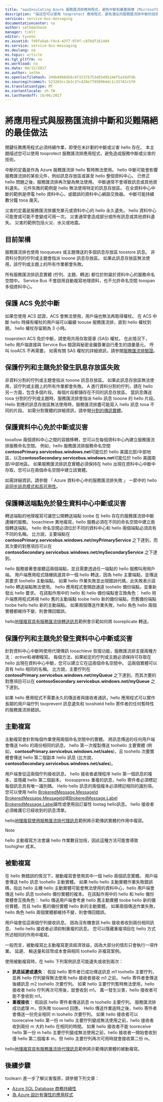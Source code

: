 ```yaml
---
title: "aaaInsulating Azure 服務匯流排應用程式，避免中斷和嚴重損壞 |Microsoft 文件"
description: "描述您可以使用 tooprotect 應用程式，避免潛在的服務匯流排中斷的技術。"
services: service-bus-messaging
documentationcenter: na
author: sethmanheim
manager: timlt
editor: tysonn
ms.assetid: fd9fa8ab-f4c4-43f7-974f-c876df1614d4
ms.service: service-bus-messaging
ms.devlang: na
ms.topic: article
ms.tgt_pltfrm: na
ms.workload: na
ms.date: 04/12/2017
ms.author: sethm
ms.openlocfilehash: 349b4968456c9f15375753d83495246f5a3ddfdb
ms.sourcegitcommit: 523283cc1b3c37c428e77850964dc1c33742c5f0
ms.translationtype: MT
ms.contentlocale: zh-TW
ms.lasthandoff: 10/06/2017
---
```

# <a name="best-practices-for-insulating-applications-against-service-bus-outages-and-disasters"></a>將應用程式與服務匯流排中斷和災難隔絕的最佳做法
關鍵任務應用程式必須持續作業，即使在未計劃的中斷或災害 hello 存在。 本主題描述您可以使用 tooprotect 服務匯流排應用程式，避免造成服務中斷或災害的技術。

中斷的定義是作為 Azure 服務匯流排 hello 暫時無法使用。 hello 中斷可能會影響服務匯流排的某些元件，例如訊息存放區或甚至 hello 整個資料中心。 已修正 hello 問題之後，服務匯流排再次變為無法使用。 中斷通常不會導致訊息或其他資料遺失。 元件失敗的範例是 hello 無法使用特定的訊息存放區。 在全資料中心中斷的範例是停電 hello 資料中心，或錯誤的資料中心網路交換器。 中斷可能持續數分鐘 tooa 幾天。

災害的定義是服務匯流排擴充單元或資料中心的 hello 永久遺失。 hello 資料中心可能會或可能不會變成可用一次。 災害通常會造成部分或所有訊息或其他資料遺失。 災害的範例包括火災、水災或地震。

## <a name="current-architecture"></a>目前架構
服務匯流排也使用 tooqueues 或主題傳送的多個訊息存放區 toostore 訊息。 非資料分割的佇列或主題會指派 tooone 訊息存放區。 如果此訊息存放區無法使用，該佇列或主題上的所有作業都會失敗。

所有服務匯流排訊息實體 (佇列、主題、轉送) 都位於附屬於資料中心的服務命名空間中。 Service Bus 不會啟用自動複寫地理資料，也不允許命名空間 toospan 多個資料中心。

## <a name="protecting-against-acs-outages"></a>保護 ACS 免於中斷
如果您使用 ACS 認證，ACS 會無法使用，用戶端也無法再取得權杖。 在 ACS 中斷 hello 時擁有權杖的用戶端可以繼續 toouse 服務匯流排，直到 hello 權杖到期。 hello 權杖存留期為 3 小時。

tooprotect ACS 免於中斷，請使用共用存取簽章 (SAS) 權杖。 在此情況下，hello 用戶端直接與 Service Bus 驗證與秘密金鑰簽署自行產生的語彙基元。 呼叫 tooACS 不再需要。 如需有關 SAS 權杖的詳細資訊，請參閱[服務匯流排驗證][Service Bus authentication]。

## <a name="protecting-queues-and-topics-against-messaging-store-failures"></a>保護佇列和主題免於發生訊息存放區失敗
非資料分割的佇列或主題會指派 tooone 訊息存放區。 如果此訊息存放區無法使用，該佇列或主題上的所有作業都會失敗。 A 進行資料分割的佇列，請在 hello 另一方面，包含多個片段。 每個片段都儲存在不同的訊息存放區。 當訊息傳送 tooa 分割的佇列或主題時，服務匯流排會指派 hello 訊息 tooone 的 hello 片段。 Hello 對應的訊息存放區無法使用時，服務匯流排盡可能寫入 hello 訊息 tooa 不同的片段。 如需分割實體的詳細資訊，請參閱[分割的傳訊實體][Partitioned messaging entities]。

## <a name="protecting-against-datacenter-outages-or-disasters"></a>保護資料中心免於中斷或災害
tooallow 兩個資料中心之間的容錯移轉，您可以在每個資料中心內建立服務匯流排服務命名空間。 例如，hello 服務匯流排服務命名空間**contosoPrimary.servicebus.windows.net**可能位於 hello 美國北部/中部地區，以及**contosoSecondary.servicebus.windows.net**可能位於 hello 美國南部/中部地區。 如果服務匯流排訊息實體必須保持在 hello 出現在資料中心中斷中存取，您可以在兩個命名空間中建立該實體。

如需詳細資訊，請參閱 「 Azure 資料中心中的服務匯流排失敗 」 一節中的 hello[非同步訊息模式和高可用性][Asynchronous messaging patterns and high availability]。

## <a name="protecting-relay-endpoints-against-datacenter-outages-or-disasters"></a>保護轉送端點免於發生資料中心中斷或災害
轉送端點的地理複寫可讓您公開轉送端點 toobe 在 hello 存在的服務匯流排中斷連線的服務。 tooachieve 異地複寫，hello 服務必須在不同的命名空間中建立兩個轉送端點。 hello 命名空間必須位於不同的資料中心和 hello 兩個端點必須具有不同的名稱。 比方說，主要端點在 **contosoPrimary.servicebus.windows.net/myPrimaryService** 之下達到，而其次要的對應項目可以在 **contosoSecondary.servicebus.windows.net/mySecondaryService** 之下達到。

hello 服務接著會接聽這兩個端點，並且需要透過任一端點的 hello 服務叫用用戶端。 用戶端應用程式隨機挑選其中一個 hello 轉送，因為 hello 主要端點，並傳送其要求 toohello 主動端點。 如果 hello 作業失敗並出現錯誤代碼，此失敗表示該 hello 轉送端點無法使用。 hello 應用程式會開啟通道 toohello 備份端點，並重新發出 hello 要求。 在該點作用中的 hello 和 hello 備份端點會互換角色： hello 用戶端應用程式將視 hello 舊的主動端點 toobe hello 新的備份端點，而舊備份端點 toobe hello hello 新的主動端點。 如果兩個傳送作業失敗，hello 角色 hello 兩個實體都維持不變，則會傳回錯誤。

hello[地理複寫具有服務匯流排轉送訊息][ Geo-replication with Service Bus relayed Messages]範例會示範如何將 tooreplicate 轉送。

## <a name="protecting-queues-and-topics-against-datacenter-outages-or-disasters"></a>保護佇列和主題免於發生資料中心中斷或災害
針對資料中心中斷時使用代理傳訊 tooachieve 恢復功能，服務匯流排支援兩種方法： *active*和*被動*複寫。 每個方法，如果給定的佇列或主題必須保持可存取在 hello 出現在資料中心中斷，您可以建立它在這兩個命名空間中。 這兩個實體可以具有 hello 相同的名稱。 比方說，主要佇列在 **contosoPrimary.servicebus.windows.net/myQueue** 之下達到，而其次要的對應項目可以在 **contosoSecondary.servicebus.windows.net/myQueue** 之下達到。

如果 hello 應用程式不需要永久的傳送者與接收者通訊，hello 應用程式可以實作長期的用戶端佇列 tooprevent 訊息遺失和 tooshield hello 寄件者的任何暫時性的服務匯流排錯誤。

## <a name="active-replication"></a>主動複寫
主動複寫會針對每個作業使用兩個命名空間中的實體。 將訊息傳送的任何用戶端會傳送 hello 的兩份相同的訊息。 hello 第一次複製傳送 toohello 主要實體 (例如， **contosoPrimary.servicebus.windows.net/sales**)，且 toohello 次要實體會傳送 hello 第二個副本 hello 訊息 (比方說， **contosoSecondary.servicebus.windows.net/sales**)。

用戶端會從這兩個佇列接收訊息。 hello 接收者處理程序 hello 第一個訊息的複本，並隱藏 hello 第二個副本。 toosuppress 重複的訊息，hello 寄件者必須標記每個訊息具有唯一識別碼。 Hello hello 訊息的兩個複本必須標記相同的識別項。 您可以使用 hello [BrokeredMessage.MessageId] [ BrokeredMessage.MessageId]或[BrokeredMessage.Label] [ BrokeredMessage.Label]屬性或使用自訂屬性 tootag hello訊息。 hello 接收者必須維護它已經收到的訊息清單。

hello[地理複寫使用服務匯流排代理訊息][ Geo-replication with Service Bus Brokered Messages]範例將示範傳訊實體的作用中複寫。

> [!NOTE]
> hello 主動複寫方法會讓 hello 作業數目加倍，因此這種方法可能會導致 toohigher 成本。
> 
> 

## <a name="passive-replication"></a>被動複寫
在 hello 無錯誤的情況下，被動複寫會使用其中一個 hello 兩個訊息實體。 用戶端會傳送 hello 訊息 toohello 主動實體。 如果 hello hello 主動實體作業失敗錯誤碼，指出 hello 主機 hello 主動實體可能會無法使用的資料中心，hello 用戶端會傳送 hello 訊息 toohello 備份實體的複本。 在該點作用中的 hello 和 hello 備份實體會互換角色： hello 傳送用戶端會考慮 hello 舊主動實體 toobe hello 新的備份實體，而且 hello 舊的備份實體 hello 新的主動實體。 如果兩個傳送作業失敗，hello 角色 hello 兩個實體都維持不變，則會傳回錯誤。

用戶端會從這兩個佇列接收訊息。 因為沒有機會該 hello 接收者收到兩份相同訊息、 hello hello 接收者必須抑制重複的訊息。 您可以隱藏重複項目在 hello 方式所述相同的作用中複寫。

一般而言，被動複寫比主動複寫更具經濟效益，因為大部分的情形只會執行一項作業。 延遲、 輸送量和貨幣成本會與相同 toohello 非複寫案例。

使用被動複寫時，在 hello 下列案例訊息可能遺失或收到兩次：

* **訊息延遲或遺失**： 假設 hello 寄件者已成功傳送訊息 m1 toohello 主要佇列，並再 hello 佇列變得無法使用 hello 接收者接收 m1 之前。 hello 寄件者會傳送後續訊息 m2 toohello 次要佇列。 如果 hello 主要佇列暫時無法使用，hello 接收者 hello 佇列再次可用後，就會收到 m1。 萬一發生災害，hello 接收者可能不會收到 m1。
* **重複接收**： 假設該 hello 寄件者傳送訊息 m toohello 主要佇列。 服務匯流排成功處理 m，但失敗 toosend 回應。 Hello 傳送作業逾時之後，hello 寄件者會傳送一份完全相同 m toohello 次要佇列。 如果 hello 接收者可以 tooreceive hello 第一份 m hello 主要佇列變成無法使用之前，hello 接收者收到兩份 m 大約 hello 在相同的時間。 如果 hello 接收者不能 tooreceive hello 第一份 m hello 主要佇列變成無法使用之前，hello 接收者一開始會收到僅 hello 第二個複本 m，但 hello 主要佇列再次可用時就會接收第二份 m。

hello[地理複寫具有服務匯流排代理訊息][ Geo-replication with Service Bus Brokered Messages]範例將示範傳訊實體的被動複寫。

## <a name="next-steps"></a>後續步驟
toolearn 進一步了解災害復原，請參閱下列文章：

* [Azure SQL Database 商務持續性][Azure SQL Database Business Continuity]
* [為 Azure 設計有彈性的應用程式][Azure resiliency technical guidance]

[Service Bus Authentication]: service-bus-authentication-and-authorization.md
[Partitioned messaging entities]: service-bus-partitioning.md
[Asynchronous messaging patterns and high availability]: service-bus-async-messaging.md#failure-of-service-bus-within-an-azure-datacenter
[Geo-replication with Service Bus Relayed Messages]: http://code.msdn.microsoft.com/Geo-replication-with-16dbfecd
[BrokeredMessage.MessageId]: /dotnet/api/microsoft.servicebus.messaging.brokeredmessage#Microsoft_ServiceBus_Messaging_BrokeredMessage_MessageId
[BrokeredMessage.Label]: /dotnet/api/microsoft.servicebus.messaging.brokeredmessage#Microsoft_ServiceBus_Messaging_BrokeredMessage_Label
[Geo-replication with Service Bus Brokered Messages]: http://code.msdn.microsoft.com/Geo-replication-with-f5688664
[Azure SQL Database Business Continuity]: ../sql-database/sql-database-business-continuity.md
[Azure resiliency technical guidance]: /azure/architecture/resiliency
